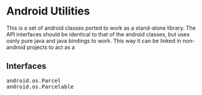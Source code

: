 Android Utilities
=================

This is a set of android classes ported to work as a stand-alone library. The API interfaces should be identical to that of the android classes, but uses osnly pure java and java bindings to work. This way it can be linked in non-android projects to act as a 

## Interfaces

<pre>
android.os.Parcel
android.os.Parcelable
</pre>
